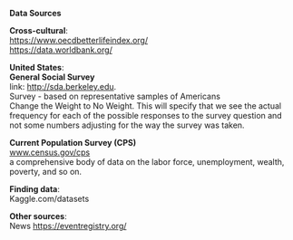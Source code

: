 **Data Sources**

**Cross-cultural**:  
https://www.oecdbetterlifeindex.org/   
https://data.worldbank.org/  


**United States**:  
**General Social Survey**   
link:  http://sda.berkeley.edu.  
Survey - based on representative samples of Americans   
Change the Weight to No Weight. This will specify that we 
see the actual frequency for each of the possible responses 
to the survey question and not some numbers adjusting for 
the way the survey was taken.

**Current Population Survey (CPS)**  
www.census.gov/cps  
a comprehensive body of data on the labor force, unemployment, wealth, poverty, and so on.  

**Finding data**:  
Kaggle.com/datasets




**Other sources**:  
News
https://eventregistry.org/
